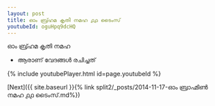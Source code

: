 ```yaml
---
layout: post
title: ഓം ബ്ര്ഹമ കൃതി നമഹ ൧൧ ടൈംസ്
youtubeId: oguHpq9dcHQ
---
```

 
 
 ഓം ബ്ര്ഹമ കൃതി നമഹ 
 
 -  ആരാണ് വേദങ്ങൾ രചിച്ചത് 
 
  
 
  
 
 
 
 
 
 


{% include youtubePlayer.html id=page.youtubeId %}
 
[Next]({{ site.baseurl }}{% link  split2/_posts/2014-11-17-ഓം ബ്രാഹ്മിൺ നമഹ ൧൧ ടൈംസ്.md%})
 
